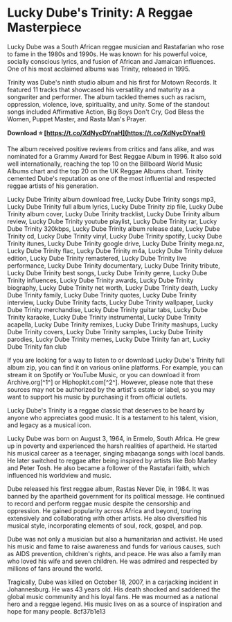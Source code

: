 
 
# Lucky Dube's Trinity: A Reggae Masterpiece
 
Lucky Dube was a South African reggae musician and Rastafarian who rose to fame in the 1980s and 1990s. He was known for his powerful voice, socially conscious lyrics, and fusion of African and Jamaican influences. One of his most acclaimed albums was Trinity, released in 1995.
 
Trinity was Dube's ninth studio album and his first for Motown Records. It featured 11 tracks that showcased his versatility and maturity as a songwriter and performer. The album tackled themes such as racism, oppression, violence, love, spirituality, and unity. Some of the standout songs included Affirmative Action, Big Boys Don't Cry, God Bless the Women, Puppet Master, and Rasta Man's Prayer.
 
**Download ⭐ [https://t.co/XdNycDYnaH](https://t.co/XdNycDYnaH)**


 
The album received positive reviews from critics and fans alike, and was nominated for a Grammy Award for Best Reggae Album in 1996. It also sold well internationally, reaching the top 10 on the Billboard World Music Albums chart and the top 20 on the UK Reggae Albums chart. Trinity cemented Dube's reputation as one of the most influential and respected reggae artists of his generation.
 
Lucky Dube Trinity album download free,  Lucky Dube Trinity songs mp3,  Lucky Dube Trinity full album lyrics,  Lucky Dube Trinity zip file,  Lucky Dube Trinity album cover,  Lucky Dube Trinity tracklist,  Lucky Dube Trinity album review,  Lucky Dube Trinity youtube playlist,  Lucky Dube Trinity rar,  Lucky Dube Trinity 320kbps,  Lucky Dube Trinity album release date,  Lucky Dube Trinity cd,  Lucky Dube Trinity vinyl,  Lucky Dube Trinity spotify,  Lucky Dube Trinity itunes,  Lucky Dube Trinity google drive,  Lucky Dube Trinity mega.nz,  Lucky Dube Trinity flac,  Lucky Dube Trinity m4a,  Lucky Dube Trinity deluxe edition,  Lucky Dube Trinity remastered,  Lucky Dube Trinity live performance,  Lucky Dube Trinity documentary,  Lucky Dube Trinity tribute,  Lucky Dube Trinity best songs,  Lucky Dube Trinity genre,  Lucky Dube Trinity influences,  Lucky Dube Trinity awards,  Lucky Dube Trinity biography,  Lucky Dube Trinity net worth,  Lucky Dube Trinity death,  Lucky Dube Trinity family,  Lucky Dube Trinity quotes,  Lucky Dube Trinity interview,  Lucky Dube Trinity facts,  Lucky Dube Trinity wallpaper,  Lucky Dube Trinity merchandise,  Lucky Dube Trinity guitar tabs,  Lucky Dube Trinity karaoke,  Lucky Dube Trinity instrumental,  Lucky Dube Trinity acapella,  Lucky Dube Trinity remixes,  Lucky Dube Trinity mashups,  Lucky Dube Trinity covers,  Lucky Dube Trinity samples,  Lucky Dube Trinity parodies,  Lucky Dube Trinity memes,  Lucky Dube Trinity fan art,  Lucky Dube Trinity fan club
 
If you are looking for a way to listen to or download Lucky Dube's Trinity full album zip, you can find it on various online platforms. For example, you can stream it on Spotify or YouTube Music, or you can download it from Archive.org[^1^] or Hiphopkit.com[^2^]. However, please note that these sources may not be authorized by the artist's estate or label, so you may want to support his music by purchasing it from official outlets.
 
Lucky Dube's Trinity is a reggae classic that deserves to be heard by anyone who appreciates good music. It is a testament to his talent, vision, and legacy as a musical icon.
  
Lucky Dube was born on August 3, 1964, in Ermelo, South Africa. He grew up in poverty and experienced the harsh realities of apartheid. He started his musical career as a teenager, singing mbaqanga songs with local bands. He later switched to reggae after being inspired by artists like Bob Marley and Peter Tosh. He also became a follower of the Rastafari faith, which influenced his worldview and music.
 
Dube released his first reggae album, Rastas Never Die, in 1984. It was banned by the apartheid government for its political message. He continued to record and perform reggae music despite the censorship and oppression. He gained popularity across Africa and beyond, touring extensively and collaborating with other artists. He also diversified his musical style, incorporating elements of soul, rock, gospel, and pop.
 
Dube was not only a musician but also a humanitarian and activist. He used his music and fame to raise awareness and funds for various causes, such as AIDS prevention, children's rights, and peace. He was also a family man who loved his wife and seven children. He was admired and respected by millions of fans around the world.
 
Tragically, Dube was killed on October 18, 2007, in a carjacking incident in Johannesburg. He was 43 years old. His death shocked and saddened the global music community and his loyal fans. He was mourned as a national hero and a reggae legend. His music lives on as a source of inspiration and hope for many people.
 8cf37b1e13
 
